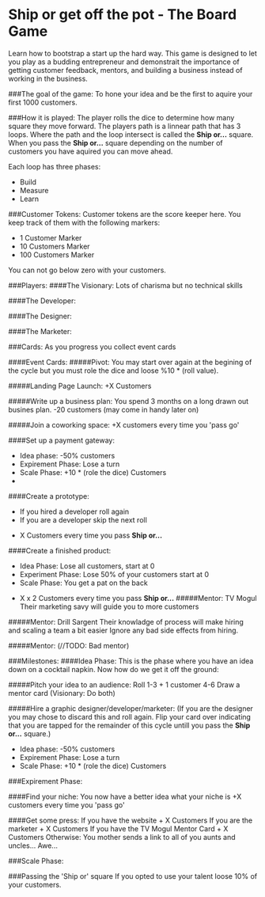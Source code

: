 Ship or get off the pot - The Board Game
===========

Learn how to bootstrap a start up the hard way. This game is designed to let you play as a budding entrepreneur and demonstrait the importance of getting customer feedback, mentors, and building a business instead of working in the business.

###The goal of the game:
To hone your idea and be the first to aquire your first 1000 customers.

###How it is played:
The player rolls the dice to determine how many square they move forward. The players path is a linnear path that has 3 loops. Where the path and the loop intersect is called the **Ship or...** square. When you pass the **Ship or...** square depending on the number of customers you have aquired you can move ahead. 

Each loop has three phases:
* Build
* Measure
* Learn

###Customer Tokens:
Customer tokens are the score keeper here. You keep track of them with the following markers:

* 1 Customer Marker
* 10 Customers Marker
* 100 Customers Marker

You can not go below zero with your customers.

###Players:
####The Visionary:
Lots of charisma but no technical skills

####The Developer:

####The Designer:

####The Marketer:


###Cards:
As you progress you collect event cards

####Event Cards:
#####Pivot:
You may start over again at the begining of the cycle but you must role the dice and loose %10 * (roll value).

#####Landing Page Launch:
+X Customers

#####Write up a business plan:
You spend 3 months on a long drawn out busines plan.
-20 customers
(may come in handy later on)

#####Join a coworking space:
+X customers every time you 'pass go'

####Set up a payment gateway:

* Idea phase: -50% customers
* Expirement Phase: Lose a turn
* Scale Phase: +10 * (role the dice) Customers
* 
####Create a prototype:
* If you hired a developer roll again
* If you are a developer skip the next roll

+ X Customers every time you pass **Ship or...**

####Create a finished product:
* Idea Phase: Lose all customers, start at 0
* Experiment Phase: Lose 50% of your customers start at 0
* Scale Phase: You get a pat on the back

+ X x 2 Customers every time you pass **Ship or...**
#####Mentor: TV Mogul
Their marketing savy will guide you to more customers

#####Mentor: Drill Sargent
Their knowladge of process will make hiring and scaling a team a bit easier
Ignore any bad side effects from hiring.


#####Mentor: (//TODO: Bad mentor)






###Milestones:
####Idea Phase:
This is the phase where you have an idea down on a cocktail napkin. Now how do we get it off the ground:



#####Pitch your idea to an audience:
Roll
1-3 + 1 customer
4-6 Draw a mentor card
(Visionary: Do both)



#####Hire a graphic designer/developer/marketer:
(If you are the designer you may chose to discard this and roll again. Flip your card over indicating that you are tapped for the remainder of this cycle untill you pass the **Ship or...** square.)

* Idea phase: -50% customers
* Expirement Phase: Lose a turn
* Scale Phase: +10 * (role the dice) Customers



###Expirement Phase:

####Find your niche:
You now have a better idea what your niche is
+X customers every time you 'pass go'



####Get some press:
If you have the website + X Customers
If you are the marketer + X Customers
If you have the TV Mogul Mentor Card + X Customers
Otherwise: You mother sends a link to all of you aunts and uncles... Awe...


###Scale Phase:


###Passing the 'Ship or' square
If you opted to use your talent loose 10% of your customers.
